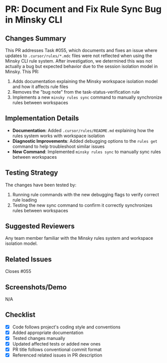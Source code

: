 # PR: Document and Fix Rule Sync Bug in Minsky CLI

## Changes Summary

This PR addresses Task #055, which documents and fixes an issue where updates to `.cursor/rules/*.mdc` files were not reflected when using the Minsky CLI rule system. After investigation, we determined this was not actually a bug but expected behavior due to the session isolation model in Minsky. This PR:

1. Adds documentation explaining the Minsky workspace isolation model and how it affects rule files
2. Removes the "bug note" from the task-status-verification rule
3. Implements a new `minsky rules sync` command to manually synchronize rules between workspaces

## Implementation Details

- **Documentation**: Added `.cursor/rules/README.md` explaining how the rules system works with workspace isolation
- **Diagnostic Improvements**: Added debugging options to the `rules get` command to help troubleshoot similar issues
- **New Command**: Implemented `minsky rules sync` to manually sync rules between workspaces

## Testing Strategy

The changes have been tested by:
1. Running rule commands with the new debugging flags to verify correct rule loading
2. Testing the new sync command to confirm it correctly synchronizes rules between workspaces

## Suggested Reviewers

Any team member familiar with the Minsky rules system and workspace isolation model.

## Related Issues

Closes #055

## Screenshots/Demo

N/A

## Checklist

- [x] Code follows project's coding style and conventions
- [x] Added appropriate documentation
- [x] Tested changes manually
- [x] Updated affected tests or added new ones
- [x] PR title follows conventional commit format
- [x] Referenced related issues in PR description 
